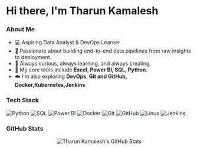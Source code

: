 # Hi there, I'm Tharun Kamalesh

### About Me

- 💻 Aspiring Data Analyst & DevOps Learner
- 🚀 Passionate about building end-to-end data pipelines from raw insights to deployment.
- 🌱 Always curious, always learning, and always creating.
- 🔧 My core tools include **Excel, Power BI, SQL, Python**.
- ☁️ I'm also exploring **DevOps, Git and GitHub, Docker,Kubernetes,Jenkins**.


### Tech Stack

<p>

<img src="https://img.shields.io/badge/Python-3776AB?style=for-the-badge&logo=python&logoColor=white" alt="Python" />

<img src="https://img.shields.io/badge/SQL-4479A1?style=for-the-badge&logo=mysql&logoColor=white" alt="SQL" />

<img src="https://img.shields.io/badge/Power_BI-F2C811?style=for-the-badge&logo=power-bi&logoColor=black" alt="Power BI" />

<img src="https://img.shields.io/badge/Docker-2496ED?style=for-the-badge&logo=docker&logoColor=white" alt="Docker" />

<img src="https://img.shields.io/badge/Git-F05032?style=for-the-badge&logo=git&logoColor=white" alt="Git" />

<img src="https://img.shields.io/badge/GitHub-100000?style=for-the-badge&logo=github&logoColor=white" alt="GitHub" />

<img src="https://img.shields.io/badge/Linux-FCC624?style=for-the-badge&logo=linux&logoColor=black" alt="Linux" />

<img src="https://img.shields.io/badge/Jenkins-D24939?style=for-the-badge&logo=jenkins&logoColor=white" alt="Jenkins" />

</p>



### GitHub Stats

<div align="center">

<img src="https://github-readme-stats.vercel.app/api?username=tharunkamalesh&show_icons=true&theme=dark" alt="Tharun Kamalesh's GitHub Stats" />

</div>
